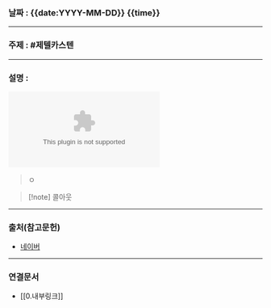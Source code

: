 ### 날짜 : {{date:YYYY-MM-DD}} {{time}}

___

### 주제 : #제텔카스텐

___

### 설명 : 

 [![이미지](naver.com)](naver.com)

> ㅇ

>[!note] 콜아웃

___

### 출처(참고문헌)

- [네이버](naver.com)

___

### 연결문서

- [[0.내부링크]]

